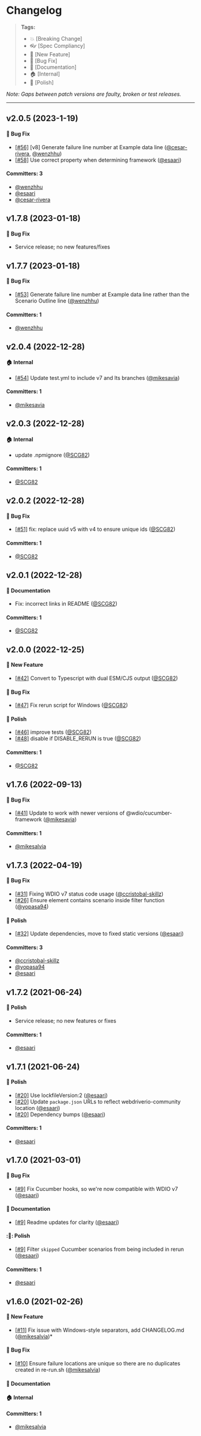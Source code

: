 # Changelog

> **Tags:**
> - :boom:       [Breaking Change]
> - :eyeglasses: [Spec Compliancy]
> - :rocket:     [New Feature]
> - :bug:        [Bug Fix]
> - :memo:       [Documentation]
> - :house:      [Internal]
> - :nail_care:  [Polish]

_Note: Gaps between patch versions are faulty, broken or test releases._

---

## v2.0.5 (2023-1-19)
#### :bug: Bug Fix
* [[#56]](https://github.com/webdriverio-community/wdio-rerun-service/pull/56) [v8] Generate failure line number at Example data line ([@cesar-rivera](https://github.com/cesar-rivera), [@wenzhhu](https://github.com/wenzhhu))
* [[#58]](https://github.com/webdriverio-community/wdio-rerun-service/pull/58) Use correct property when determining framework ([@esaari](https://github.com/esaari))

#### Committers: 3
- [@wenzhhu](https://github.com/wenzhhu)
- [@esaari](https://github.com/esaari)
- [@cesar-rivera](https://github.com/cesar-rivera)

## v1.7.8 (2023-01-18)
#### :bug: Bug Fix
* Service release; no new features/fixes

## v1.7.7 (2023-01-18)
#### :bug: Bug Fix
* [[#53]](https://github.com/webdriverio-community/wdio-rerun-service/pull/53) Generate failure line number at Example data line rather than the Scenario Outline line ([@wenzhhu](https://github.com/wenzhhu))

#### Committers: 1
- [@wenzhhu](https://github.com/wenzhhu)

## v2.0.4 (2022-12-28)
#### :house: Internal
* [[#54]](https://github.com/webdriverio-community/wdio-rerun-service/pull/54) Update test.yml to include v7 and lts branches ([@mikesavia](https://github.com/mikesavia))

#### Committers: 1
- [@mikesavia](https://github.com/mikesavia)

## v2.0.3 (2022-12-28)
#### :house: Internal
* update .npmignore ([@SCG82](https://github.com/SCG82))

#### Committers: 1
- [@SCG82](https://github.com/SCG82)

## v2.0.2 (2022-12-28)
#### :bug: Bug Fix
* [[#51]](https://github.com/webdriverio-community/wdio-rerun-service/pull/51) fix: replace uuid v5 with v4 to ensure unique ids ([@SCG82](https://github.com/SCG82))

#### Committers: 1
- [@SCG82](https://github.com/SCG82)

## v2.0.1 (2022-12-28)
#### :memo: Documentation
* Fix: incorrect links in README ([@SCG82](https://github.com/SCG82))

#### Committers: 1
- [@SCG82](https://github.com/SCG82)

## v2.0.0 (2022-12-25)
#### :rocket: New Feature
* [[#42]](https://github.com/webdriverio-community/wdio-rerun-service/pull/42) Convert to Typescript with dual ESM/CJS output ([@SCG82](https://github.com/SCG82))
#### :bug: Bug Fix
* [[#47]](https://github.com/webdriverio-community/wdio-rerun-service/pull/47) Fix rerun script for Windows ([@SCG82](https://github.com/SCG82))
#### :nail_care: Polish
* [[#46]](https://github.com/webdriverio-community/wdio-rerun-service/pull/46) improve tests ([@SCG82](https://github.com/SCG82))
* [[#48]](https://github.com/webdriverio-community/wdio-rerun-service/pull/48) disable if DISABLE_RERUN is true ([@SCG82](https://github.com/SCG82))

#### Committers: 1
- [@SCG82](https://github.com/SCG82)

## v1.7.6 (2022-09-13)
#### :bug: Bug Fix
* [[#41]](https://github.com/webdriverio-community/wdio-rerun-service/pull/41) Update to work with newer versions of @wdio/cucumber-framework ([@mikesavia](https://github.com/mikesavia))

#### Committers: 1
- [@mikesalvia](https://github.com/mikesalvia)

## v1.7.3 (2022-04-19)
#### :bug: Bug Fix
* [[#31]](https://github.com/webdriverio-community/wdio-rerun-service/pull/31) Fixing WDIO v7 status code usage ([@ccristobal-skillz](https://github.com/ccristobal-skillz))
* [[#26]](https://github.com/webdriverio-community/wdio-rerun-service/pull/26) Ensure element contains scenario inside filter function ([@yopasa94](https://github.com/yopasa94))

#### :nail_care: Polish
* [[#32]](https://github.com/webdriverio-community/wdio-rerun-service/pull/32) Update dependencies, move to fixed static versions ([@esaari](https://github.com/esaari))

#### Committers: 3
- [@ccristobal-skillz](https://github.com/ccristobal-skillz)
- [@yopasa94](https://github.com/yopasa94)
- [@esaari](https://github.com/esaari)


## v1.7.2 (2021-06-24)

#### :nail_care: Polish
* Service release; no new features or fixes 

#### Committers: 1
- [@esaari](https://github.com/esaari)

## v1.7.1 (2021-06-24)

#### :nail_care: Polish
* [[#20]](https://github.com/webdriverio-community/wdio-rerun-service/pull/20) Use lockfileVersion:2 ([@esaari](https://github.com/esaari))
* [[#20]](https://github.com/webdriverio-community/wdio-rerun-service/pull/20) Update `package.json` URLs to reflect webdriverio-community location ([@esaari](https://github.com/esaari))
* [[#20]](https://github.com/webdriverio-community/wdio-rerun-service/pull/20) Dependency bumps ([@esaari](https://github.com/esaari))

#### Committers: 1
- [@esaari](https://github.com/esaari)

## v1.7.0 (2021-03-01)

#### :bug: Bug Fix
* [[#9]](https://github.com/webdriverio-community/wdio-rerun-service/pull/9) Fix Cucumber hooks, so we're now compatible with WDIO v7 ([@esaari](https://github.com/esaari))
#### :memo: Documentation
* [[#9]](https://github.com/webdriverio-community/wdio-rerun-service/pull/9) Readme updates for clarity ([@esaari](https://github.com/esaari))
#### ::nail_care:: Polish
* [[#9]](https://github.com/webdriverio-community/wdio-rerun-service/pull/9) Filter `skipped` Cucumber scenarios from being included in rerun ([@esaari](https://github.com/esaari))

#### Committers: 1
- [@esaari](https://github.com/esaari)

## v1.6.0 (2021-02-26)

#### :rocket: New Feature
* [[#11]](https://github.com/webdriverio-community/wdio-rerun-service/pull/11) Fix issue with Windows-style separators, add CHANGELOG.md ([@mikesalvia](https://github.com/mikesalvia))*
#### :bug: Bug Fix
* [[#10]](https://github.com/webdriverio-community/wdio-rerun-service/pull/10) Ensure failure locations are unique so there are no duplicates created in re-run.sh ([@mikesalvia](https://github.com/mikesalvia))
#### :memo: Documentation
#### :house: Internal

#### Committers: 1
- [@mikesalvia](https://github.com/mikesalvia)
